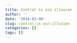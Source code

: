 ```yaml
---
title: Control is asn illusion
author: ''
date: '2018-03-08'
slug: control-is-asn-illusion
categories: []
tags: []
---
```


